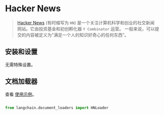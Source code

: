 # Hacker News

>[Hacker News](https://en.wikipedia.org/wiki/Hacker_News) (有时缩写为 `HN`) 是一个关注计算机科学和创业的社交新闻
> 网站。它由投资基金和初创孵化器 `Y Combinator` 运营。
> 一般来说，可以提交的内容被定义为"满足一个人的知识好奇心的任何东西”。


## 安装和设置

无需特殊设置。

## 文档加载器

查看 [使用示例](../modules/indexes/document_loaders/examples/hacker_news.ipynb)。

```python

from langchain.document_loaders import HNLoader
```

